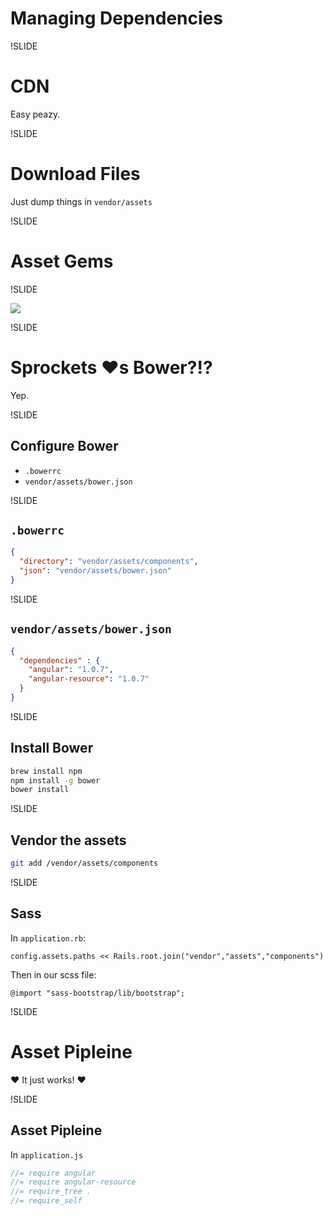 # Managing Dependencies

!SLIDE

# CDN

Easy peazy.

!SLIDE

# Download Files

Just dump things in `vendor/assets`

!SLIDE

# Asset Gems

!SLIDE

<img src="/bower-full.png" class="fullscreen" />

!SLIDE

# Sprockets ❤s Bower?!?
Yep.

!SLIDE

## Configure Bower
* `.bowerrc`
* `vendor/assets/bower.json`

!SLIDE

## `.bowerrc`

```json
{
  "directory": "vendor/assets/components",
  "json": "vendor/assets/bower.json"
}
```

!SLIDE

## `vendor/assets/bower.json`

```json
{
  "dependencies" : {
    "angular": "1.0.7",
    "angular-resource": "1.0.7"
  }
}
```

!SLIDE

## Install Bower

```bash
brew install npm
npm install -g bower
bower install
```

!SLIDE

## Vendor the assets

```bash
git add /vendor/assets/components
```


!SLIDE

## Sass

In `application.rb`:

    config.assets.paths << Rails.root.join("vendor","assets","components")

Then in our scss file:

    @import "sass-bootstrap/lib/bootstrap";

!SLIDE

# Asset Pipleine

❤ It just works! ❤

!SLIDE

## Asset Pipleine

In `application.js`

```javascript
//= require angular
//= require angular-resource
//= require_tree .
//= require_self
```



